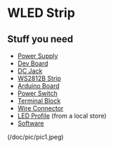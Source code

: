 # WLED Strip

## Stuff you need

- [Power Supply](https://de.aliexpress.com/item/1005001303324684.html?spm=a2g0s.9042311.0.0.1af34c4dsxGvdi)
- [Dev Board](https://de.aliexpress.com/item/33005775828.html?spm=a2g0s.9042311.0.0.1af34c4dsxGvdi)
- [DC Jack](https://de.aliexpress.com/item/4001249055244.html?spm=a2g0s.9042311.0.0.1af34c4dsxGvdi)
- [WS2812B Strip](https://de.aliexpress.com/item/4000744445376.html?spm=a2g0s.9042311.0.0.1af34c4dsxGvdi)
- [Arduino Board](https://de.aliexpress.com/item/32681374223.html?spm=a2g0s.9042311.0.0.1af34c4dsxGvdi)
- [Power Switch](https://de.aliexpress.com/item/1000005699023.html?spm=a2g0o.productlist.0.0.dc7a49884fgCJc&algo_pvid=349added-03dd-465d-8b98-af15a6a31dc2&algo_expid=349added-03dd-465d-8b98-af15a6a31dc2-6&btsid=0bb0623b16032974595235601e0455&ws_ab_test=searchweb0_0,searchweb201602_,searchweb201603_)
- [Terminal Block](https://de.aliexpress.com/item/32993227789.html?spm=a2g0o.productlist.0.0.54e8653aAznjTx&algo_pvid=60374bb4-2752-4200-9a21-e393b7c86d24&algo_expid=60374bb4-2752-4200-9a21-e393b7c86d24-2&btsid=0bb0623616032992973188367ed634&ws_ab_test=searchweb0_0,searchweb201602_,searchweb201603_)
- [Wire Connector](https://de.aliexpress.com/item/4000145341391.html?spm=a2g0o.productlist.0.0.6fdc46b9sdjcnh&algo_pvid=89ddaae7-6b22-435b-ac7c-fb46ebc3fd3c&algo_expid=89ddaae7-6b22-435b-ac7c-fb46ebc3fd3c-7&btsid=0bb0623616032993704351961ed634&ws_ab_test=searchweb0_0,searchweb201602_,searchweb201603_)
- [LED Profile](https://www.topled.ch/SILER-Aufbauprofil-Aluminium-eloxiert) (from a local store)
- [Software](https://github.com/Aircoookie/WLED)


(/doc/pic/pic1.jpeg)

